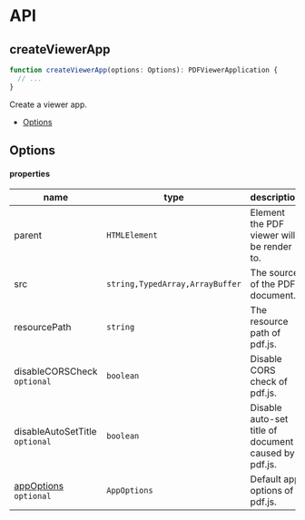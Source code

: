 # API

## createViewerApp

```typescript
function createViewerApp(options: Options): PDFViewerApplication {
  // ...
}
```

Create a viewer app.

- [Options](#Options)

## Options

#### properties

| name                                                                                      | type                            | description                                          | defaultValue |
| ----------------------------------------------------------------------------------------- | ------------------------------- | ---------------------------------------------------- | ------------ |
| parent                                                                                    | `HTMLElement`                   | Element the PDF viewer will be render to.            | -            |
| src                                                                                       | `string,TypedArray,ArrayBuffer` | The source of the PDF document.                      | -            |
| resourcePath                                                                              | `string`                        | The resource path of pdf.js.                         | -            |
| disableCORSCheck `optional`                                                               | `boolean`                       | Disable CORS check of pdf.js.                        | false        |
| disableAutoSetTitle `optional`                                                            | `boolean`                       | Disable auto-set title of document caused by pdf.js. | false        |
| [appOptions](https://github.com/mozilla/pdf.js/blob/master/web/app_options.js) `optional` | `AppOptions`                    | Default app options of pdf.js.                       | {}           |
